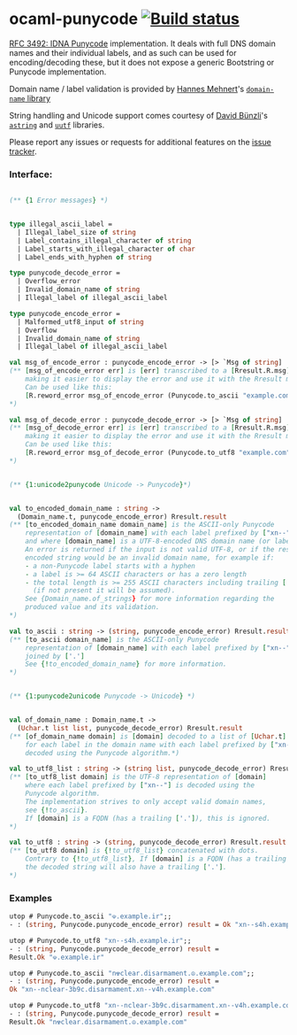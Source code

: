 # ocaml-punycode [![Build status](https://travis-ci.org/cfcs/ocaml-punycode.svg?branch=master)](https://travis-ci.org/cfcs/ocaml-punycode)

[RFC 3492: IDNA Punycode](https://tools.ietf.org/html/rfc3492) implementation.
It deals with full DNS domain names and their individual labels, and as such can
be used for encoding/decoding these, but it does not expose a generic Bootstring
or Punycode implementation.

Domain name / label validation is provided by
[Hannes Mehnert](https://github.com/hannesm/)'s
[`domain-name` library](https://github.com/hannesm/domain-name)

String handling and Unicode support comes courtesy of
[David Bünzli](https://erratique.ch/)'s
[`astring`](https://github.com/dbuenzli/astring) and
[`uutf`](https://github.com/dbuenzli/uutf) libraries.

Please report any issues or requests for additional features on the
[issue tracker](https://github.com/cfcs/ocaml-punycode/issues/).

### Interface:

```ocaml

(** {1 Error messages} *)


type illegal_ascii_label =
  | Illegal_label_size of string
  | Label_contains_illegal_character of string
  | Label_starts_with_illegal_character of char
  | Label_ends_with_hyphen of string

type punycode_decode_error =
  | Overflow_error
  | Invalid_domain_name of string
  | Illegal_label of illegal_ascii_label

type punycode_encode_error =
  | Malformed_utf8_input of string
  | Overflow
  | Invalid_domain_name of string
  | Illegal_label of illegal_ascii_label

val msg_of_encode_error : punycode_encode_error -> [> `Msg of string]
(** [msg_of_encode_error err] is [err] transcribed to a [Rresult.R.msg],
    making it easier to display the error and use it with the Rresult monad.
    Can be used like this:
    [R.reword_error msg_of_encode_error (Punycode.to_ascii "example.com")]
*)

val msg_of_decode_error : punycode_decode_error -> [> `Msg of string]
(** [msg_of_decode_error err] is [err] transcribed to a [Rresult.R.msg],
    making it easier to display the error and use it with the Rresult monad.
    Can be used like this:
    [R.reword_error msg_of_decode_error (Punycode.to_utf8 "example.com")]
*)


(** {1:unicode2punycode Unicode -> Punycode}*)


val to_encoded_domain_name : string ->
  (Domain_name.t, punycode_encode_error) Rresult.result
(** [to_encoded_domain_name domain_name] is the ASCII-only Punycode
    representation of [domain_name] with each label prefixed by ["xn--"],
    and where [domain_name] is a UTF-8-encoded DNS domain name (or label).
    An error is returned if the input is not valid UTF-8, or if the resulting
    encoded string would be an invalid domain name, for example if:
    - a non-Punycode label starts with a hyphen
    - a label is >= 64 ASCII characters or has a zero length
    - the total length is >= 255 ASCII characters including trailing ['.']
      (if not present it will be assumed).
    See {Domain_name.of_strings} for more information regarding the
    produced value and its validation.
*)

val to_ascii : string -> (string, punycode_encode_error) Rresult.result
(** [to_ascii domain_name] is the ASCII-only Punycode
    representation of [domain_name] with each label prefixed by ["xn--"],
    joined by ['.']
    See {!to_encoded_domain_name} for more information.
*)


(** {1:punycode2unicode Punycode -> Unicode} *)


val of_domain_name : Domain_name.t ->
  (Uchar.t list list, punycode_decode_error) Rresult.result
(** [of_domain_name domain] is [domain] decoded to a list of [Uchar.t] elements
    for each label in the domain name with each label prefixed by ["xn--"]
    decoded using the Punycode algorithm.*)

val to_utf8_list : string -> (string list, punycode_decode_error) Rresult.result
(** [to_utf8_list domain] is the UTF-8 representation of [domain]
    where each label prefixed by ["xn--"] is decoded using the
    Punycode algorithm.
    The implementation strives to only accept valid domain names,
    see {!to_ascii}.
    If [domain] is a FQDN (has a trailing ['.']), this is ignored.
*)

val to_utf8 : string -> (string, punycode_decode_error) Rresult.result
(** [to_utf8 domain] is {!to_utf8_list} concatenated with dots.
    Contrary to {!to_utf8_list}, If [domain] is a FQDN (has a trailing ['.']),
    the decoded string will also have a trailing ['.'].
*)

```

### Examples

```ocaml
utop # Punycode.to_ascii "☫.example.ir";;
- : (string, Punycode.punycode_encode_error) result = Ok "xn--s4h.example.ir"

utop # Punycode.to_utf8 "xn--s4h.example.ir";;
- : (string, Punycode.punycode_decode_error) result =
Result.Ok "☫.example.ir"

utop # Punycode.to_ascii "n☢clear.disarmament.☮.example.com";;
- : (string, Punycode.punycode_encode_error) result =
Ok "xn--nclear-3b9c.disarmament.xn--v4h.example.com"

utop # Punycode.to_utf8 "xn--nclear-3b9c.disarmament.xn--v4h.example.com";;
- : (string, Punycode.punycode_decode_error) result =
Result.Ok "n☢clear.disarmament.☮.example.com"
```
